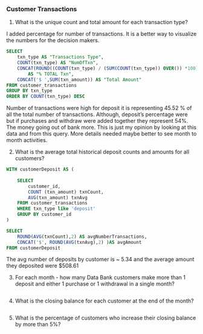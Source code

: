### Customer Transactions


1. What is the unique count and total amount for each transaction type?

I added percentage for number of transactions. It is a better way to visualize the numbers for the decision makers. 

```SQL
SELECT 
	txn_type AS "Transactions Type", 
	COUNT(txn_type) AS "NumOfTxn",
	CONCAT(ROUND((COUNT(txn_type) / (SUM(COUNT(txn_type)) OVER()) *100),2),'%') 
		AS "% TOTAL Txn",
	CONCAT('$ ',SUM(txn_amount)) AS "Total Amount"
FROM customer_transactions 
GROUP BY txn_type
ORDER BY COUNT(txn_type) DESC
```
Number of transactions were high for deposit it is representing 45.52 % of all the total number of transactions. Although, deposit’s percentage were but if purchases and withdraw were added together they represent 54%. The money going out of bank more. This is just my opinion by looking at this data and from this query. More details needed maybe better to see month to month activities.

2. What is the average total historical deposit counts and amounts for all customers?

```SQL
WITH customerDeposit AS (
	
	SELECT 
		customer_id, 
		COUNT (txn_amount) txnCount, 
		AVG(txn_amount) txnAvg
	FROM customer_transactions
	WHERE txn_type like 'deposit'
	GROUP BY customer_id
)

SELECT 
	ROUND(AVG(txnCount),2) AS avgNumberTransactions, 
	CONCAT('$', ROUND(AVG(txnAvg),2) )AS avgAmount
FROM customerDeposit
```

The avg number of deposits by customer is ~ 5.34 and the average amount they deposited were $508.61

3. For each month - how many Data Bank customers make more than 1 deposit and either 1 purchase or 1 withdrawal in a single month?

```SQL
```

4. What is the closing balance for each customer at the end of the month?

```SQL
```

5. What is the percentage of customers who increase their closing balance by more than 5%?
```SQL
```
